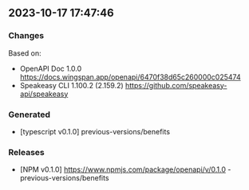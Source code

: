 

## 2023-10-17 17:47:46
### Changes
Based on:
- OpenAPI Doc 1.0.0 https://docs.wingspan.app/openapi/6470f38d65c260000c025474
- Speakeasy CLI 1.100.2 (2.159.2) https://github.com/speakeasy-api/speakeasy
### Generated
- [typescript v0.1.0] previous-versions/benefits
### Releases
- [NPM v0.1.0] https://www.npmjs.com/package/openapi/v/0.1.0 - previous-versions/benefits

